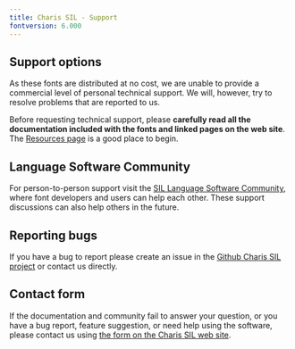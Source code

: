 ```yaml
---
title: Charis SIL - Support
fontversion: 6.000
---
```


## Support options

As these fonts are distributed at no cost, we are unable to provide a commercial level of personal technical support. We will, however, try to resolve problems that are reported to us.

Before requesting technical support, please **carefully read all the documentation included with the fonts and linked pages on the web site**. The [Resources page](resources.md) is a good place to begin.

## Language Software Community

For person-to-person support visit the [SIL Language Software Community](https://community.software.sil.org/c/silfonts), where font developers and users can help each other. These support discussions can also help others in the future.

## Reporting bugs

If you have a bug to report please create an issue in the [Github Charis SIL project](https://github.com/silnrsi/font-charis/issues) or contact us directly.

## Contact form

If the documentation and community fail to answer your question, or you have a bug report, feature suggestion, or need help using the software, please contact us using [the form on the Charis SIL web site](https://software.sil.org/charis/about/contact/).
